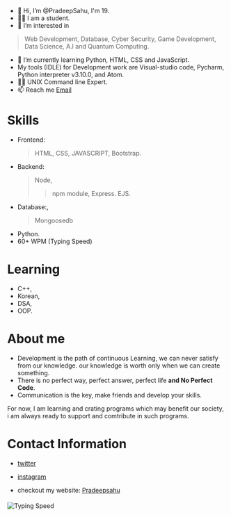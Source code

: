 - 👋 Hi, I’m @PradeepSahu, I'm 19.
- 🧑‍🎓 I am a student. 
- 👀 I’m interested in 
> Web Development, 
> Database, 
> Cyber Security, 
> Game Development, 
> Data Science, 
> A.I and 
> Quantum Computing.
 
- 🌱 I’m currently learning Python, HTML, CSS and JavaScript.
- My tools (IDLE) for Development work are Visual-studio code, Pycharm, Python interpreter v3.10.0, and Atom.
- 🧑‍💻 UNIX Command line Expert.
- 📫 Reach me [Email](mailto:official.pradeepsahu@gmail.com) 
<!---
PradeepSahhu/PradeepSahhu is a ✨ special ✨ repository because its `README.md` (this file) appears on your GitHub profile.
You can click the Preview link to take a look at your changes.
--->

# Skills
- Frontend: 
  > HTML, 
  > CSS, 
  > JAVASCRIPT,
  > Bootstrap.
- Backend: 
  > Node, 
   >> npm module,
   >> Express.
  > EJS.
- Database:, 
   > Mongoosedb 
- Python.
- 60+ WPM (Typing Speed)
 
 # Learning
 - C++,
 - Korean,
 - DSA,
 - OOP.
 
 # About me
- Development is the path of continuous Learning, we can never satisfy from our knowledge. our knowledge is worth only when we can create something. 
- There is no perfect way, perfect answer, perfect life **and No Perfect Code**.
- Communication is the key, make friends and develop your skills.

For now, I am learning and crating programs which may benefit our society, i am always ready to support and comtribute in such programs.
# Contact Information
- [twitter](https://twitter.com/Pradeepsahu__)
- [instagram](https://www.instagram.com/pradeep_sahhu/)

- checkout my website: [Pradeepsahu](https://pradeepsahu.in/)
####
 ![Typing Speed](https://user-images.githubusercontent.com/94203408/153517162-81f53b3f-8f6e-4dcd-b47e-86c81c95eae0.png)





